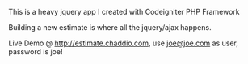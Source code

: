 This is a heavy jquery app I created with Codeigniter PHP Framework

Building a new estimate is where all the jquery/ajax happens.

Live Demo @ http://estimate.chaddio.com, use joe@joe.com as user, password is joe! 
